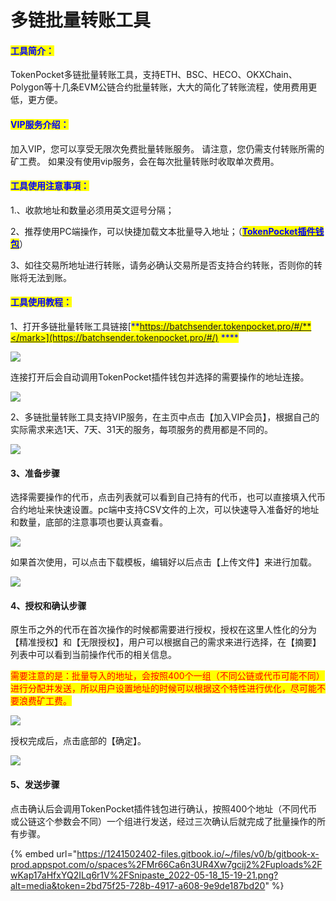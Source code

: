# 多链批量转账工具

#### <mark style="color:blue;">**工具简介：**</mark>

TokenPocket多链批量转账工具，支持ETH、BSC、HECO、OKXChain、Polygon等十几条EVM公链合约批量转账，大大的简化了转账流程，使用费用更低，更方便。

#### <mark style="color:blue;">**VIP服务介绍：**</mark>&#x20;

加入VIP，您可以享受无限次免费批量转账服务。 请注意，您仍需支付转账所需的矿工费。 如果没有使用vip服务，会在每次批量转账时收取单次费用。

#### <mark style="color:blue;">**工具使用注意事項：**</mark>

1.、收款地址和数量必须用英文逗号分隔；

2、推荐使用PC端操作，可以快捷加载文本批量导入地址；（[<mark style="color:blue;">**TokenPocket插件钱包**</mark>](broken-reference)）

3、如往交易所地址进行转账，请务必确认交易所是否支持合约转账，否则你的转账将无法到账。

#### <mark style="color:blue;">**工具使用教程：**</mark>

1、打开多链批量转账工具链接[<mark style="color:blue;">**https://batchsender.tokenpocket.pro/#/**</mark>](https://batchsender.tokenpocket.pro/#/) <mark style="color:blue;">****</mark>&#x20;

![](https://1241502402-files.gitbook.io/\~/files/v0/b/gitbook-x-prod.appspot.com/o/spaces%2FMr66Ca6n3UR4Xw7gcij2%2Fuploads%2FgJk7p8rN9UC3tj5XCTLS%2F1.png?alt=media\&token=fb0acaba-bb35-490e-8d2e-20dc892a1186)

连接打开后会自动调用TokenPocket插件钱包并选择的需要操作的地址连接。

![](https://1241502402-files.gitbook.io/\~/files/v0/b/gitbook-x-prod.appspot.com/o/spaces%2FMr66Ca6n3UR4Xw7gcij2%2Fuploads%2FsQjYaC948OrI7OdKGmJF%2F35.png?alt=media\&token=ad1ebe9e-69f9-410c-8a45-3427a06a1df4)

2、多链批量转账工具支持VIP服务，在主页中点击【加入VIP会员】，根据自己的实际需求来选1天、7天、31天的服务，每项服务的费用都是不同的。

![](https://1241502402-files.gitbook.io/\~/files/v0/b/gitbook-x-prod.appspot.com/o/spaces%2FMr66Ca6n3UR4Xw7gcij2%2Fuploads%2FG3cAYg47l2Y07mn01W7w%2F2.png?alt=media\&token=22809773-bba9-41a9-92c6-763ce366fbc4)

#### 3、准备步骤

选择需要操作的代币，点击列表就可以看到自己持有的代币，也可以直接填入代币合约地址来快速设置。pc端中支持CSV文件的上次，可以快速导入准备好的地址和数量，底部的注意事项也要认真查看。

![](https://1241502402-files.gitbook.io/\~/files/v0/b/gitbook-x-prod.appspot.com/o/spaces%2FMr66Ca6n3UR4Xw7gcij2%2Fuploads%2FHL9hSqSmEXm3vmQkRVpD%2F3.png?alt=media\&token=e6753131-d17b-4666-873f-f4339d6ea6e6)

如果首次使用，可以点击下载模板，编辑好以后点击【上传文件】来进行加载。

![](https://1241502402-files.gitbook.io/\~/files/v0/b/gitbook-x-prod.appspot.com/o/spaces%2FMr66Ca6n3UR4Xw7gcij2%2Fuploads%2FrmsKdSk6NbwERLpXIilZ%2F4.png?alt=media\&token=1ebb9ab0-80bb-4665-a380-5e4c1d65669d)

#### 4、授权和确认步骤

原生币之外的代币在首次操作的时候都需要进行授权，授权在这里人性化的分为【精准授权】和【无限授权】，用户可以根据自己的需求来进行选择，在【摘要】列表中可以看到当前操作代币的相关信息。

<mark style="color:red;">需要注意的是：批量导入的地址，会按照400个一组（不同公链或代币可能不同）进行分配并发送，所以用户设置地址的时候可以根据这个特性进行优化，尽可能不要浪费矿工费。</mark>

![](https://1241502402-files.gitbook.io/\~/files/v0/b/gitbook-x-prod.appspot.com/o/spaces%2FMr66Ca6n3UR4Xw7gcij2%2Fuploads%2FFWcXzoaQIwqvoz79kXQn%2F14.png?alt=media\&token=129f47f0-4b6f-4240-ae44-b3a4e3128547)

授权完成后，点击底部的【确定】。

![](https://1241502402-files.gitbook.io/\~/files/v0/b/gitbook-x-prod.appspot.com/o/spaces%2FMr66Ca6n3UR4Xw7gcij2%2Fuploads%2Fgz1iX9lMAgJpkzmW5Wcp%2FSnipaste\_2022-05-18\_14-42-23.png?alt=media\&token=d93a76ec-7891-411b-afd6-dc9b9695c733)

#### 5、发送步骤

点击确认后会调用TokenPocket插件钱包进行确认，按照400个地址（不同代币或公链这个参数会不同）一个组进行发送，经过三次确认后就完成了批量操作的所有步骤。

{% embed url="https://1241502402-files.gitbook.io/~/files/v0/b/gitbook-x-prod.appspot.com/o/spaces%2FMr66Ca6n3UR4Xw7gcij2%2Fuploads%2FwKap17aHfxYQ2ILq6r1V%2FSnipaste_2022-05-18_15-19-21.png?alt=media&token=2bd75f25-728b-4917-a608-9e9de187bd20" %}
